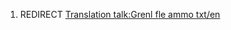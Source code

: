 1.  REDIRECT [Translation talk:Grenl fle ammo
    txt/en](Translation_talk:Grenl_fle_ammo_txt/en "wikilink")